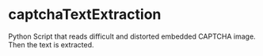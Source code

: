 # captchaTextExtraction
Python Script that reads difficult and distorted embedded CAPTCHA image. Then the text is extracted.
